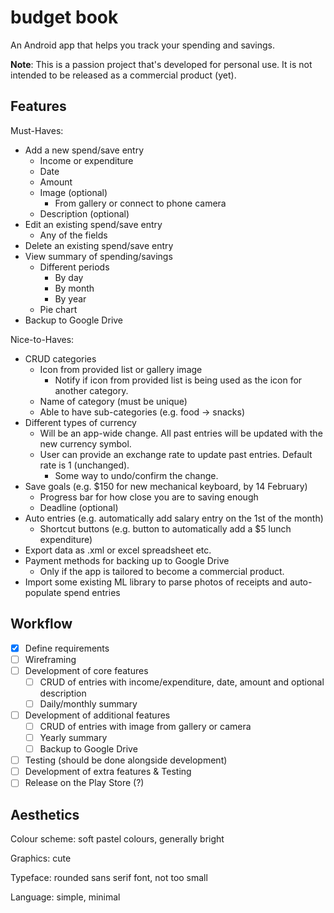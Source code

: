 # budget book

An Android app that helps you track your spending and savings.

**Note**: This is a passion project that's developed for personal use. It is not intended to be released as a commercial product (yet).

## Features

Must-Haves:
* Add a new spend/save entry
  * Income or expenditure
  * Date
  * Amount
  * Image (optional)
    * From gallery or connect to phone camera
  * Description (optional)
* Edit an existing spend/save entry
  * Any of the fields
* Delete an existing spend/save entry
* View summary of spending/savings
  * Different periods
    * By day
    * By month
    * By year
  * Pie chart
* Backup to Google Drive

Nice-to-Haves:
* CRUD categories
  * Icon from provided list or gallery image
    * Notify if icon from provided list is being used as the icon for another category.
  * Name of category (must be unique)
  * Able to have sub-categories (e.g. food -> snacks)
* Different types of currency
  * Will be an app-wide change. All past entries will be updated with the new currency symbol.
  * User can provide an exchange rate to update past entries. Default rate is 1 (unchanged).
    * Some way to undo/confirm the change.
* Save goals (e.g. $150 for new mechanical keyboard, by 14 February)
  * Progress bar for how close you are to saving enough
  * Deadline (optional)
* Auto entries (e.g. automatically add salary entry on the 1st of the month)
  * Shortcut buttons (e.g. button to automatically add a $5 lunch expenditure)
* Export data as .xml or excel spreadsheet etc.
* Payment methods for backing up to Google Drive
  * Only if the app is tailored to become a commercial product.
* Import some existing ML library to parse photos of receipts and auto-populate spend entries

## Workflow

- [x] Define requirements
- [ ] Wireframing
- [ ] Development of core features
  - [ ] CRUD of entries with income/expenditure, date, amount and optional description
  - [ ] Daily/monthly summary
- [ ] Development of additional features
  - [ ] CRUD of entries with image from gallery or camera
  - [ ] Yearly summary
  - [ ] Backup to Google Drive
- [ ] Testing (should be done alongside development)
- [ ] Development of extra features & Testing
- [ ] Release on the Play Store (?)

## Aesthetics

Colour scheme: soft pastel colours, generally bright

Graphics: cute

Typeface: rounded sans serif font, not too small

Language: simple, minimal
